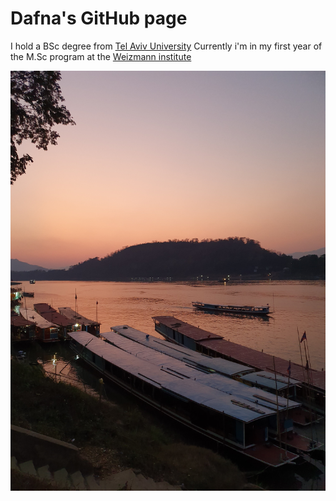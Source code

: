 # Dafna's GitHub page

I hold a BSc degree from [Tel Aviv University](https://english.tau.ac.il/)
Currently i'm in my first year of the M.Sc program at the [Weizmann institute](https://www.weizmann.ac.il/)

![view pic](view.jpg)
